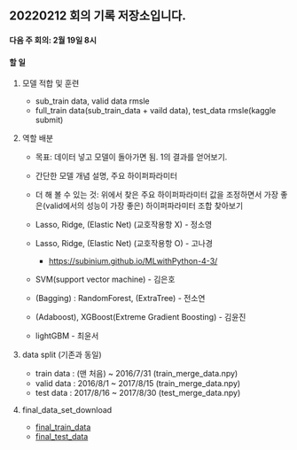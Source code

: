 ## 20220212 회의 기록 저장소입니다. 

#### 다음 주 회의: 2월 19일 8시

#### 할 일 
1. 모델 적합 및 훈련
    - sub_train data, valid data rmsle
    - full_train data(sub_train_data + vaild data), test_data rmsle(kaggle submit)

2. 역할 배분
    - 목표: 데이터 넣고 모델이 돌아가면 됨. 1의 결과를 얻어보기.
    - 간단한 모델 개념 설명, 주요 하이퍼파라미터
    - 더 해 볼 수 있는 것: 위에서 찾은 주요 하이퍼파라미터 값을 조정하면서 가장 좋은(valid에서의 성능이 가장 좋은) 하이퍼파라미터 조합 찾아보기

    - Lasso, Ridge, (Elastic Net) (교호작용항 X) - 정소영
    - Lasso, Ridge, (Elastic Net) (교호작용항 O) - 고나경
      - https://subinium.github.io/MLwithPython-4-3/
    - SVM(support vector machine) - 김은호
    - (Bagging) : RandomForest, (ExtraTree) - 전소연
    - (Adaboost), XGBoost(Extreme Gradient Boosting) - 김윤진
    - lightGBM - 최윤서

3. data split (기존과 동일)
    - train data : (맨 처음) ~ 2016/7/31 (train_merge_data.npy)
    - valid data : 2016/8/1 ~ 2017/8/15 (train_merge_data.npy)
    - test data : 2017/8/16 ~ 2017/8/30 (test_merge_data.npy)

4. final_data_set_download
    - [final_train_data](https://drive.google.com/file/d/1u3xxnkpHDMU7OFqxbWpUufjWOXLDHrla/view?usp=sharing)
    - [final_test_data](https://drive.google.com/file/d/1aZpGLwqALWpQhngJxc9GmYkaGFELDFeT/view?usp=sharing)
